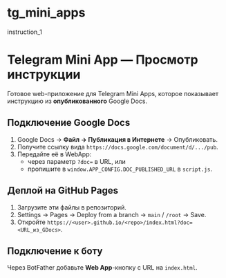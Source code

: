 # tg_mini_apps
instruction_1
# Telegram Mini App — Просмотр инструкции

Готовое web-приложение для Telegram Mini Apps, которое показывает инструкцию из **опубликованного** Google Docs.

## Подключение Google Docs
1. Google Docs → **Файл → Публикация в Интернете** → Опубликовать.
2. Получите ссылку вида `https://docs.google.com/document/d/.../pub`.
3. Передайте её в WebApp:
   - через параметр `?doc=` в URL, или
   - пропишите в `window.APP_CONFIG.DOC_PUBLISHED_URL` в `script.js`.

## Деплой на GitHub Pages
1. Загрузите эти файлы в репозиторий.
2. Settings → Pages → Deploy from a branch → `main` / `/root` → Save.
3. Откройте `https://<user>.github.io/<repo>/index.html?doc=<URL_из_GDocs>`.

## Подключение к боту
Через BotFather добавьте **Web App**-кнопку с URL на `index.html`.
